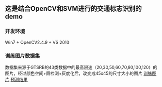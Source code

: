 ## 这是结合OpenCV和SVM进行的交通标志识别的demo
### 开发环境
Win7 + OpenCV2.4.9 + VS 2010
### 训练图片数据集
数据集来源于GTSRB的43类数据中的最高限速（20,30,50,60,70,80,100,120）的图片，经过颜色空间+圆检测+灰度化后，改变成45x45的尺寸大小的图片
[训练图片](https://github.com/EDG-Zola/LearnOpenCV/tree/master/TSR/TrainModel1/TrainModel1/result/1.jpg)
[预测结果](https://github.com/EDG-Zola/LearnOpenCV/tree/master/TSR/TrainModel1/TrainModel1/test/testresult.png)